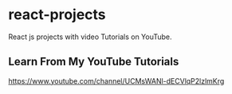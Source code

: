 # react-projects
React js projects with video Tutorials on YouTube.

## Learn From My YouTube Tutorials

https://www.youtube.com/channel/UCMsWANl-dECVlqP2lzlmKrg
